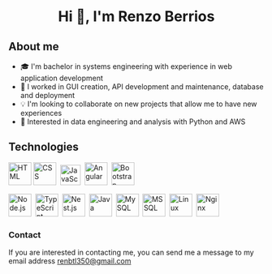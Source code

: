 <h1 align="center">Hi 👋, I'm Renzo Berrios</h1>
<p align='center'>
</p>
<div>
</div>

<h2>About me</h2>
<p align='center'>
</p>
<ul>
  <li> 🎓 I'm bachelor in systems engineering with experience in web application development </li>
  <li> 💬 I worked in GUI creation, API development and maintenance, database and deployment </li>
  <li> 💡 I'm looking to collaborate on new projects that allow me to have new experiences </li>
  <li> 🚩 Interested in data engineering and analysis with Python and AWS </li>
</ul>

<h2>Technologies</h2>
<p align='center'>
</p>
<div>
  <img width="45" src="https://raw.githubusercontent.com/marwin1991/profile-technology-icons/refs/heads/main/icons/html.png" alt="HTML" title="HTML"/>
  <img width="45" src="https://raw.githubusercontent.com/marwin1991/profile-technology-icons/refs/heads/main/icons/css.png" alt="CSS" title="CSS"/>&nbsp;
  <img width="40" src="https://raw.githubusercontent.com/marwin1991/profile-technology-icons/refs/heads/main/icons/javascript.png" alt="JavaScript" title="JavaScript"/>&nbsp;
  <img width="45" src="https://raw.githubusercontent.com/marwin1991/profile-technology-icons/refs/heads/main/icons/angular.png" alt="Angular" title="Angular"/>&nbsp;
  <img width="45" src="https://raw.githubusercontent.com/marwin1991/profile-technology-icons/refs/heads/main/icons/bootstrap.png" alt="Bootstrap" title="Bootstrap"/>&nbsp;
</div>
<p align='center'>
</p>
<div>
  <img width="45" src="https://raw.githubusercontent.com/marwin1991/profile-technology-icons/refs/heads/main/icons/node_js.png" alt="Node.js" title="Node.js"/>&nbsp;
  <img width="45" src="https://raw.githubusercontent.com/marwin1991/profile-technology-icons/refs/heads/main/icons/typescript.png" alt="TypeScript" title="TypeScript"/>&nbsp;
  <img width="45" src="https://raw.githubusercontent.com/marwin1991/profile-technology-icons/refs/heads/main/icons/nest_js.png" alt="Nest.js" title="Nest.js"/>&nbsp;
  <img width="45" src="https://raw.githubusercontent.com/marwin1991/profile-technology-icons/refs/heads/main/icons/java.png" alt="Java" title="Java"/>&nbsp;
  <img width="45" src="https://raw.githubusercontent.com/marwin1991/profile-technology-icons/refs/heads/main/icons/mysql.png" alt="MySQL" title="MySQL"/>&nbsp;
  <img width="45" src="https://raw.githubusercontent.com/marwin1991/profile-technology-icons/refs/heads/main/icons/mssql.png" alt="MSSQL" title="MSSQL"/>&nbsp;
  <img width="45" src="https://raw.githubusercontent.com/marwin1991/profile-technology-icons/refs/heads/main/icons/linux.png" alt="Linux" title="Linux"/>&nbsp;
  <img width="45" src="https://raw.githubusercontent.com/marwin1991/profile-technology-icons/refs/heads/main/icons/nginx.png" alt="Nginx" title="Nginx"/>&nbsp;
</div>

<!--- ![GitHub stats](https://github-readme-stats.vercel.app/api?username=renbt30&show_icons=true&theme=radical) --->

<!--- ![Top Langs](https://github-readme-stats.vercel.app/api/top-langs/?username=renbt30&layout=compact) --->

<h3>Contact</h3>
<p>If you are interested in contacting me, you can send me a message to my email address <a href="mailto:renbtl350@gmail.com" target="_blank">renbtl350@gmail.com</a> </p>
